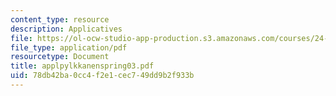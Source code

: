 ```yaml
---
content_type: resource
description: Applicatives
file: https://ol-ocw-studio-app-production.s3.amazonaws.com/courses/24-953-argument-structure-and-syntax-spring-2003/78db42ba0cc4f2e1cec749dd9b2f933b_applpylkkanenspring03.pdf
file_type: application/pdf
resourcetype: Document
title: applpylkkanenspring03.pdf
uid: 78db42ba-0cc4-f2e1-cec7-49dd9b2f933b
---
```

